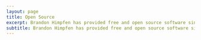 ```yaml
---
layout: page
title: Open Source
excerpt: Brandon Himpfen has provided free and open source software since 2001.
subtitle: Brandon Himpfen has provided free and open source software since 2001.
---
```


